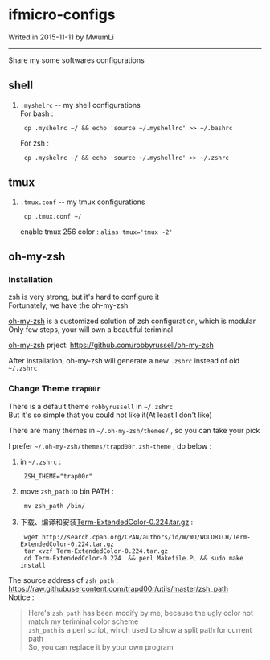 # ifmicro-configs


Writed in 2015-11-11 by MwumLi

----

Share my some softwares configurations


## shell

1. `.myshelrc` -- my shell configurations  
    For bash :  

        cp .myshelrc ~/ && echo 'source ~/.myshellrc' >> ~/.bashrc 

    For zsh :  

        cp .myshelrc ~/ && echo 'source ~/.myshellrc' >> ~/.zshrc

## tmux

1. `.tmux.conf` -- my tmux configurations  
   

        cp .tmux.conf ~/

    enable tmux 256 color : `alias tmux='tmux -2'`  

## oh-my-zsh

### Installation

zsh is very strong, but it's hard to configure it  
Fortunately, we have the oh-my-zsh  

[oh-my-zsh][] is a customized solution of zsh configuration, which is modular  
Only few steps, your will own a beautiful teriminal

[oh-my-zsh][] prject: <https://github.com/robbyrussell/oh-my-zsh>  

After installation, oh-my-zsh will generate a new `.zshrc` instead of old `~/.zshrc`

### Change Theme `trap00r`

There is a default theme `robbyrussell` in `~/.zshrc`  
But it's so simple that you could not like it(At least I don't like)

There are many themes in `~/.oh-my-zsh/themes/` , so you can take your pick  

I prefer `~/.oh-my-zsh/themes/trapd00r.zsh-theme` , do below :  

1. in `~/.zshrc` :  

        ZSH_THEME="trap00r"

2. move `zsh_path` to bin PATH :  

        mv zsh_path /bin/

3. 下载、编译和安装[Term-ExtendedColor-0.224.tar.gz][] :  

        wget http://search.cpan.org/CPAN/authors/id/W/WO/WOLDRICH/Term-ExtendedColor-0.224.tar.gz
        tar xvzf Term-ExtendedColor-0.224.tar.gz
        cd Term-ExtendedColor-0.224  && perl Makefile.PL && sudo make install


The source address of `zsh_path` : <https://raw.githubusercontent.com/trapd00r/utils/master/zsh_path>  
Notice :  
> Here's `zsh_path` has been modify by me, because the ugly color  not match my teriminal color scheme  
> `zsh_path` is a perl script, which used to show a split path for current path  
> So, you can replace it by your own program  

[oh-my-zsh]: https://github.com/robbyrussell/oh-my-zsh "oh-my-zsh Github 地址"  
[Term-ExtendedColor-0.224.tar.gz]: http://search.cpan.org/CPAN/authors/id/W/WO/WOLDRICH/Term-ExtendedColor-0.224.tar.gz

